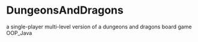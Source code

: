 # DungeonsAndDragons
a single-player multi-level version of a dungeons and dragons board game
OOP_Java
